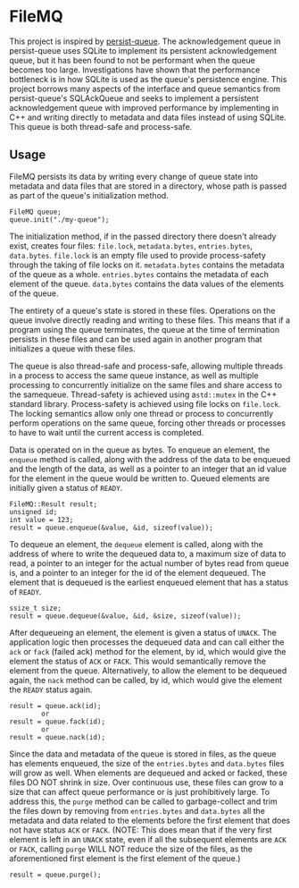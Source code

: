 # FileMQ
This project is inspired by [persist-queue](https://github.com/peter-wangxu/persist-queue/tree/master). The acknowledgement queue in persist-queue uses SQLite to implement its persistent acknowledgement queue, but it has been found to not be performant when the queue becomes too large. Investigations have shown that the performance bottleneck is in how SQLite is used as the queue's persistence engine. This project borrows many aspects of the interface and queue semantics from persist-queue's SQLAckQueue and seeks to implement a persistent acknowledgement queue with improved performance by implementing in C++ and writing directly to metadata and data files instead of using SQLite. This queue is both thread-safe and process-safe.

## Usage
FileMQ persists its data by writing every change of queue state into metadata and data files that are stored in a directory, whose path is passed as part of the queue's initialization method.

    FileMQ queue;
    queue.init("./my-queue");

The initialization method, if in the passed directory there doesn't already exist, creates four files: `file.lock`, `metadata.bytes`, `entries.bytes`, `data.bytes`. `file.lock` is an empty file used to provide process-safety through the taking of file locks on it. `metadata.bytes` contains the metadata of the queue as a whole. `entries.bytes` contains the metadata of each element of the queue. `data.bytes` contains the data values of the elements of the queue.

The entirety of a queue's state is stored in these files. Operations on the queue involve directly reading and writing to these files. This means that if a program using the queue terminates, the queue at the time of termination persists in these files and can be used again in another program that initializes a queue with these files.

The queue is also thread-safe and process-safe, allowing multiple threads in a process to access the same queue instance, as well as multiple processing to concurrently initialize on the same files and share access to the samequeue. Thread-safety is achieved using a`std::mutex` in the C++ standard library. Process-safety is achieved using file locks on `file.lock`. The locking semantics allow only one thread or process to concurrently perform operations on the same queue, forcing other threads or processes to have to wait until the current access is completed.

Data is operated on in the queue as bytes. To enqueue an element, the `enqueue` method is called, along with the address of the data to be enqueued and the length of the data, as well as a pointer to an integer that an id value for the element in the queue would be written to. Queued elements are initially given a status of `READY`.

    FileMQ::Result result;
    unsigned id;
    int value = 123;
    result = queue.enqueue(&value, &id, sizeof(value));

To dequeue an element, the `dequeue` element is called, along with the address of where to write the dequeued data to, a maximum size of data to read, a pointer to an integer for the actual number of bytes read from queue is, and a pointer to an integer for the id of the element dequeued. The element that is dequeued is the earliest enqueued element that has a status of `READY`.

    ssize_t size;
    result = queue.dequeue(&value, &id, &size, sizeof(value));

After dequeueing an element, the element is given a status of `UNACK`. The application logic then processes the dequeued data and can call either the `ack` or `fack` (failed ack) method for the element, by id, which would give the element the status of `ACK` or `FACK`. This would semantically remove the element from the queue. Alternatively, to allow the element to be dequeued again, the `nack` method can be called, by id, which would give the element the `READY` status again.

    result = queue.ack(id);
            or
    result = queue.fack(id);
            or
    result = queue.nack(id);

Since the data and metadata of the queue is stored in files, as the queue has elements enqueued, the size of the `entries.bytes` and `data.bytes` files will grow as well. When elements are dequeued and acked or facked, these files DO NOT shrink in size. Over continuous use, these files can grow to a size that can affect queue performance or is just prohibitively large. To address this, the `purge` method can be called to garbage-collect and trim the files down by removing from `entries.bytes` and `data.bytes` all the metadata and data related to the elements before the first element that does not have status `ACK` or `FACK`. (NOTE: This does mean that if the very first element is left in an `UNACK` state, even if all the subsequent elements are `ACK` or `FACK`, calling `purge` WILL NOT reduce the size of the files, as the aforementioned first element is the first element of the queue.)

    result = queue.purge();